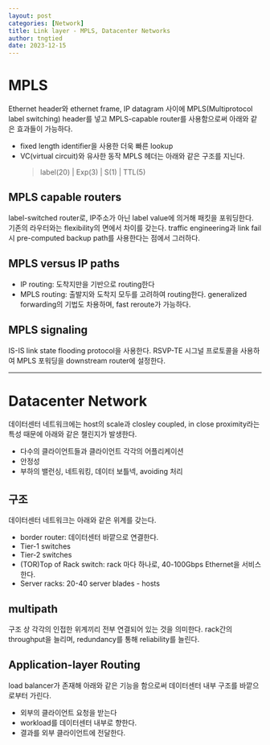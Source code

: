 ```yaml
---
layout: post
categories: [Network]
title: Link layer - MPLS, Datacenter Networks
author: tngtied
date: 2023-12-15
---
```


# MPLS

Ethernet header와 ethernet frame, IP datagram 사이에 MPLS(Multiprotocol label switching) header를 넣고 MPLS-capable router를 사용함으로써 아래와 같은 효과들이 가능하다.

- fixed length identifier을 사용한 더욱 빠른 lookup
- VC(virtual circuit)와 유사한 동작
  MPLS 헤더는 아래와 같은 구조를 지닌다.
  > label(20) \| Exp(3) \| S(1) \| TTL(5)

## MPLS capable routers

label-switched router로, IP주소가 아닌 label value에 의거해 패킷을 포워딩한다. 기존의 라우터와는 flexibility의 면에서 차이를 갖는다. traffic engineering과 link fail시 pre-computed backup path를 사용한다는 점에서 그러하다.

## MPLS versus IP paths

- IP routing: 도착지만을 기반으로 routing한다
- MPLS routing: 출발지와 도착지 모두를 고려하여 routing한다. generalized forwarding의 기법도 차용하며, fast reroute가 가능하다.

## MPLS signaling

IS-IS link state flooding protocol을 사용한다.
RSVP-TE 시그널 프로토콜을 사용하여 MPLS 포워딩을 downstream router에 설정한다.

---

# Datacenter Network

데이터센터 네트워크에는 host의 scale과 closley coupled, in close proximity라는 특성 때문에 아래와 같은 챌린지가 발생한다.

- 다수의 클라이언트들과 클라이언트 각각의 어플리케이션
- 안정성
- 부하의 밸런싱, 네트워킹, 데이터 보틀넥, avoiding 처리

## 구조

데이터센터 네트워크는 아래와 같은 위계를 갖는다.

- border router: 데이터센터 바깥으로 연결한다.
- Tier-1 switches
- Tier-2 switches
- (TOR)Top of Rack switch: rack 마다 하나로, 40-100Gbps Ethernet을 서비스한다.
- Server racks: 20-40 server blades - hosts

## multipath

구조 상 각각의 인접한 위계끼리 전부 연결되어 있는 것을 의미한다. rack간의 throughput을 늘리며, redundancy를 통해 reliability를 늘린다.

## Application-layer Routing

load balancer가 존재해 아래와 같은 기능을 함으로써 데이터센터 내부 구조를 바깥으로부터 가린다.

- 외부의 클라이언트 요청을 받는다
- workload를 데이터센터 내부로 향한다.
- 결과를 외부 클라이언트에 전달한다.
